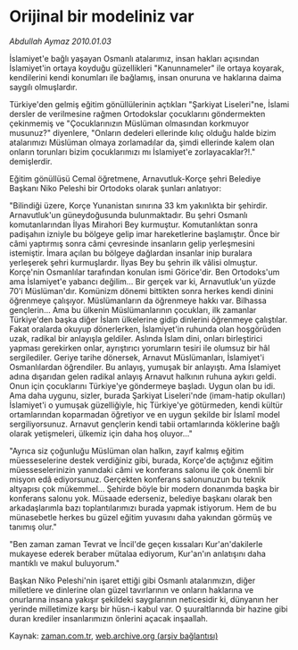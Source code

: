# Orijinal bir  modeliniz var

*Abdullah Aymaz 2010.01.03*

<tr><td class="metin" colspan="2" style="padding-top: 20px; padding-left: 5px; ">İslamiyet'e bağlı yaşayan Osmanlı atalarımız, insan hakları açısından İslamiyet'in ortaya koyduğu güzellikleri "Kanunnameler" ile ortaya koyarak, kendilerini kendi konumları ile bağlamış, insan onuruna ve haklarına daima saygılı olmuşlardır.</td></tr><tr><td class="metin" colspan="2" style="padding-top: 20px; padding-left: 5px; "><p>Türkiye'den gelmiş eğitim gönüllülerinin açtıkları "Şarkiyat Liseleri"ne, İslami dersler de verilmesine rağmen Ortodokslar çocuklarını göndermekten çekinmemiş ve "Çocuklarınızın Müslüman olmasından korkmuyor musunuz?" diyenlere, "Onların dedeleri ellerinde kılıç olduğu halde bizim atalarımızı Müslüman olmaya zorlamadılar da, şimdi ellerinde kalem olan onların torunları bizim çocuklarımızı mı İslamiyet'e zorlayacaklar?!." demişlerdir.
<p> Eğitim gönüllüsü Cemal öğretmene, Arnavutluk-Korçe şehri Belediye Başkanı Niko Peleshi bir Ortodoks olarak şunları anlatıyor:
<p> "Bilindiği üzere, Korçe Yunanistan sınırına 33 km yakınlıkta bir şehirdir. Arnavutluk'un güneydoğusunda bulunmaktadır. Bu şehri Osmanlı komutanlarından İlyas Mirahori Bey kurmuştur. Komutanlıktan sonra padişahın izniyle bu bölgeye gelip imar hareketlerine başlamıştır. Önce bir câmi yaptırmış sonra câmi çevresinde insanların gelip yerleşmesini istemiştir. İmara açılan bu bölgeye dağlardan insanlar inip buralara yerleşerek şehri kurmuşlardır. İlyas Bey bu şehrin ilk vâlisi olmuştur. Korçe'nin Osmanlılar tarafından konulan ismi Görice'dir. Ben Ortodoks'um ama İslamiyet'e yabancı değilim... Bir gerçek var ki, Arnavutluk'un yüzde 70'i Müslüman'dır. Komünizm dönemi bittikten sonra herkes kendi dinini öğrenmeye çalışıyor. Müslümanların da öğrenmeye hakkı var. Bilhassa gençlerin... Ama bu ülkenin Müslümanlarının çocukları, ilk zamanlar Türkiye'den başka diğer İslam ülkelerine gidip dinlerini öğrenmeye çalıştılar. Fakat oralarda okuyup dönerlerken, İslamiyet'in ruhunda olan hoşgörüden uzak, radikal bir anlayışla geldiler. Aslında İslam dini, onları birleştirici yapması gerekirken onlar, ayrıştırıcı yorumların tesiri ile olumsuz bir hâl sergilediler. Geriye tarihe dönersek, Arnavut Müslümanları, İslamiyet'i Osmanlılardan öğrendiler. Bu anlayış, yumuşak bir anlayıştı. Ama İslamiyet adına dışarıdan gelen radikal anlayış Arnavut halkının ruhuna aykırı geldi. Onun için çocuklarını Türkiye'ye göndermeye başladı. Uygun olan bu idi. Ama daha uygunu, sizler, burada Şarkiyat Liseleri'nde (imam-hatip okulları) İslamiyet'i o yumuşak güzelliğiyle, hiç Türkiye'ye götürmeden, kendi kültür ortamlarından koparmadan öğretiyor ve en uygun şekilde bir İslamî model sergiliyorsunuz. Arnavut gençlerin kendi tabii ortamlarında köklerine bağlı olarak yetişmeleri, ülkemiz için daha hoş oluyor..."
<p> "Ayrıca siz çoğunluğu Müslüman olan halkın, zayıf kalmış eğitim müesseselerine destek verdiğiniz gibi, burada, Korçe'de açtığınız eğitim müesseselerinizin yanındaki câmi ve konferans salonu ile çok önemli bir misyon edâ ediyorsunuz. Gerçekten konferans salonunuzun bu teknik altyapısı çok mükemmel... Şehirde böyle bir modern donanımda başka bir konferans salonu yok. Müsaade ederseniz, belediye başkanı olarak ben arkadaşlarımla bazı toplantılarımızı burada yapmak istiyorum. Hem de bu münasebetle herkes bu güzel eğitim yuvasını daha yakından görmüş ve tanımış olur."
<p> "Ben zaman zaman Tevrat ve İncil'de geçen kıssaları Kur'an'dakilerle mukayese ederek beraber mütalaa ediyorum, Kur'an'ın anlatışını daha mantıklı ve makul buluyorum."
<p> Başkan Niko Peleshi'nin işaret ettiği gibi Osmanlı atalarımızın, diğer milletlere ve dinlerine olan güzel tavırlarının ve onların haklarına ve onurlarına insana yakışır şekildeki saygılarının neticesidir ki, dünyanın her yerinde milletimize karşı bir hüsn-i kabul var. O şuuraltlarında bir hazine gibi duran krediler insanlarımızın önlerini açacak inşaallah. <br/></p></p></p></p></p></p></td></tr>

Kaynak: [zaman.com.tr](http://zaman.com.tr/yazar.do?yazino=935362), [web.archive.org (arşiv bağlantısı)](http://web.archive.org/web/20100123100324/http://www.zaman.com.tr:80/yazar.do?yazino=935362)
